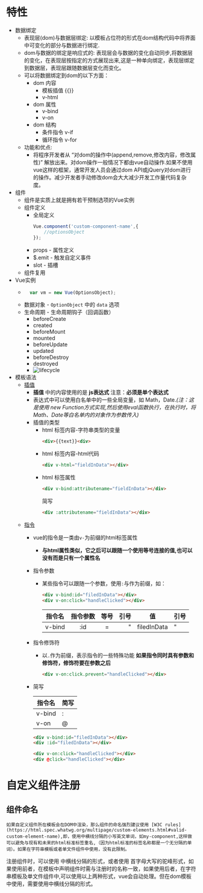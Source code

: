 # 特性
+ 数据绑定
    + 表现层(dom)与数据层绑定: 以模板占位符的形式在dom结构代码中将界面中可变化的部分与数据进行绑定.
    + dom与数据的绑定是响应式的: 表现层会与数据的变化自动同步,将数据层的变化，在表现层按指定的方式展现出来,这是一种单向绑定，表现层绑定到数据层，表现层跟随数据层变化而变化。
    + 可以将数据绑定到dom的以下方面：
        - dom 内容
			+ 模板插值 {{}} 
			+ v-html 
        - dom 属性
			+ v-bind
			+ v-on
        - dom 结构
			+ 条件指令 v-if
			+ 循环指令 v-for
    + 功能和优点:
        - 将程序开发者从 “对dom的操作中(append,remove,修改内容，修改属性)” 解放出来。对dom操作一般情况下都由vue自动操作.如果不使用vue这样的框架，通常开发人员会通过dom API或jQuery对dom进行的操作。减少开发者手动修改dom会大大减少开发工作量代码复杂度。
+ 组件
    + 组件是实质上就是拥有若干预制选项的Vue实例
    + 组件定义
        - 全局定义
            ```javascript
            Vue.component('custom-component-name',{
                //optionsObject
            });
            ```
        - props - 属性定义
        - $.emit - 触发自定义事件
        - slot - 插槽
    + 组件复用
+ Vue实例
    + ```javascript
        var vm = new Vue(OptionsObject);
      ```
    + 数据对象 - ```OptionObject``` 中的 ```data``` 选项
    + 生命周期 - 生命周期钩子（回调函数） 
        - beforeCreate
        - created
        - beforeMount
        - mounted
        - beforeUpdate
        - updated
        - beforeDestroy
        - destroyed
        - ![lifecycle](https://vuejs.org/images/lifecycle.png)
+ 模板语法 
    + [插值](https://vuejs.org/v2/guide/syntax.html#Text)
        - **插值** 中的内容使用的是 **js表达式** 注意：**必须是单个表达式**
        - 表达式中可以使用白名单中的一些全局变量，如 Math，Date._(注：这是使用 new Function方式实现,然后使用eval函数执行，在执行时，将Math、Date等白名单内的对象作为参数传入)_
        - 插值的类型
            + html 标签内容-字符串类型的变量  
              ```html
              <div>{{text}}<div>
              ```
            + html 标签内容-html代码
              ```html
              <div v-html="fieldInData"></div>
              ```
            + html 标签属性
              ```html
              <div v-bind:attributename="fieldInData"></div>
              ```
              简写
              ```html
              <div :attributename="fieldInData"></div>
              ```
    + [指令](https://vuejs.org/v2/guide/syntax.html#Directives)
        - vue的指令是一类由```v-```为前缀的html标签属性
            + **与html属性类似，它之后可以跟随一个使用等号连接的值,也可以没有而是只有一个属性名**
        - 指令参数
            + 某些指令可以跟随一个参数，使用```:```与作为前缀，如：
                ```html
                <div v-bind:id="filedInData"></div>
                <div v-on:click="handleClicked"></div>
                ```
                | 指令名|指令参数 |等号|引号|    值      |引号|
                |------|:------:|:-:|---:|-----------|:--|        
                |v-bind| :id    | = |   "|filedInData|"  |
        - 指令修饰符
            + 以```.```作为前缀，表示指令的一些特殊功能  **如果指令同时具有参数和修饰符，修饰符要在参数之后**
              ```html
              <div v-on:click.prevent="handleClicked"></div>
              ```
        - 简写

            | 指令名 | 简写|
            |-------|----|
            |v-bind | :  |
            |v-on   | @  |

            ```html
            <div v-bind:id="filedInData"></div>
            <div :id="filedInData"></div>
            ```
            ```html
            <div v-on:click="handleClicked"></div>
            <div @click="handleClicked"></div>
            ```

# 自定义组件注册
## 组件命名
	如果自定义组件所在模板会在DOM中渲染，那么组件的命名强烈建议使用 [W3C rules](https://html.spec.whatwg.org/multipage/custom-elements.html#valid-custom-element-name),即，使用中横线分隔的小写英文单词，如my-component,这样做可以避免与现有和未来的html标准标签重名,（因为html标准的标签名称都是一个无分隔的单词）。如果在字符串模板或者单文件组件中使用，没有此限制。

注册组件时，可以使用 中横线分隔的形式，或者使用 首字母大写的驼峰形式，如果使用前者，在模板中声明组件时需与注册时的名称一致，如果使用后者，在字符串模板及单文件组件中,可以使用以上两种形式，vue会自动处理。但在dom模板中使用，需要使用中横线分隔的形式。 
    


